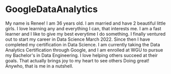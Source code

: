 # GoogleDataAnalytics
My name is Renee!
I am 36 years old. I am married and have 2 beautiful little girls.
I love learning any and everything I can, that interests me. 
I am a fast learner and I like to give my best
everytime I do something. I finally ventured out to start my career
in Data Science March 2022. Since then I have completed my certification
in Data Science. I am currently taking the Data Analytics Certification 
through Google, and I am enrolled at WGU to pursue my Bachelor's in Data 
Engineering. I love helping others succeed at their goals. That actually
brings joy to my heart to see others Doing great! Anywho, that is me 
in a nutshell.
